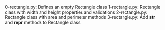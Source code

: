 0-rectangle.py: Defines an empty Rectangle class
1-rectangle.py: Rectangle class with width and height properties and validations
2-rectangle.py: Rectangle class with area and perimeter methods
3-rectangle.py: Add __str__ and __repr__ methods to Rectangle class
